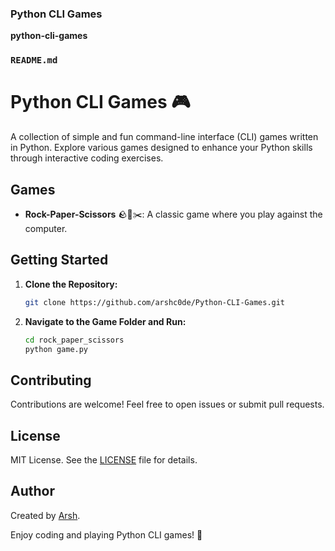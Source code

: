 ### Python CLI Games

**python-cli-games**

### `README.md`

# Python CLI Games 🎮

A collection of simple and fun command-line interface (CLI) games written in Python. Explore various games designed to enhance your Python skills through interactive coding exercises.

## Games

- **Rock-Paper-Scissors** 🪨📃✂️: A classic game where you play against the computer.

## Getting Started

1. **Clone the Repository:**

   ```bash
   git clone https://github.com/arshc0de/Python-CLI-Games.git
   ```

2. **Navigate to the Game Folder and Run:**
   ```bash
   cd rock_paper_scissors
   python game.py
   ```

## Contributing

Contributions are welcome! Feel free to open issues or submit pull requests.

## License

MIT License. See the [LICENSE](LICENSE) file for details.

## Author

Created by [Arsh](https://github.com/arshc0de).

Enjoy coding and playing Python CLI games! 🎉
